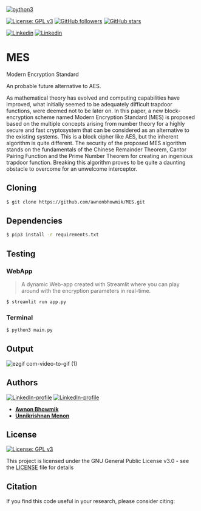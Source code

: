 [![python3](https://img.shields.io/badge/python3-v3.6-green?style=for-the-badge&logo=python)](https://www.python.org)

[![License: GPL v3](https://img.shields.io/badge/License-GPL%20v3-purple.svg)](http://www.gnu.org/licenses/gpl-3.0)
[![GitHub followers](https://img.shields.io/github/followers/awnonbhowmik?label=Follow&style=social)](https://github.com/awnonbhowmik?tab=followers) [![GitHub stars](https://img.shields.io/github/stars/awnonbhowmik/MES.svg?style=social&label=Star&maxAge=2592000)](https://GitHub.com/awnonbhowmik/MES/stargazers/)

[![Linkedin](https://img.shields.io/badge/Linkedin-Unnikrishnan%20Menon-blue?style=for-the-badge&logo=linkedin)](https://www.linkedin.com/in/unnikrishnan-menon-aa013415a/) [![Linkedin](https://img.shields.io/badge/Linkedin-Awnon%20Bhowmik-red?style=for-the-badge&logo=linkedin)](https://www.linkedin.com/in/awnon-bhowmik-13a5a013b/?miniProfileUrn=urn%3Ali%3Afs_miniProfile%3AACoAACIUlr4BQG5MmK7AYfJbU5Zaacunw1qLanM)

# MES
Modern Encryption Standard

An probable future alternative to AES.

As mathematical theory has evolved and computing
capabilities have improved, what initially seemed to be
adequately difficult trapdoor functions, were deemed not to be
later on. In this paper, a new block-encryption scheme named
Modern Encryption Standard (MES) is proposed based on the
multiple concepts arising from number theory for a highly
secure and fast cryptosystem that can be considered as an
alternative to the existing systems. This is a block cipher like
AES, but the inherent algorithm is quite different. The
security of the proposed MES algorithm stands on the
fundamentals of the Chinese Remainder Theorem, Cantor
Pairing Function and the Prime Number Theorem for creating
an ingenious trapdoor function. Breaking this algorithm
proves to be quite a daunting obstacle to overcome for an
unwelcome interceptor.

## Cloning
```bash
$ git clone https://github.com/awnonbhowmik/MES.git
```

## Dependencies
```bash
$ pip3 install -r requirements.txt
```

## Testing
### WebApp
 > A dynamic Web-app created with Streamlit where you can play around with the encryption parameters in real-time.
```bash
$ streamlit run app.py
```
### Terminal
```bash
$ python3 main.py
```

## Output
![ezgif com-video-to-gif (1)](https://user-images.githubusercontent.com/36446402/84443463-49e67f00-ac5d-11ea-9386-b0c69cee1df6.gif)



## Authors
[![LinkedIn-profile](https://img.shields.io/badge/LinkedIn-Unnikrishnan-teal.svg)](https://www.linkedin.com/in/unnikrishnan-menon-aa013415a/) [![LinkedIn-profile](https://img.shields.io/badge/LinkedIn-Awnon-green.svg)](https://www.linkedin.com/in/awnon-bhowmik-13a5a013b/?miniProfileUrn=urn%3Ali%3Afs_miniProfile%3AACoAACIUlr4BQG5MmK7AYfJbU5Zaacunw1qLanM)
* [**Awnon Bhowmik**](https://github.com/awnonbhowmik)
* [**Unnikrishnan Menon**](https://github.com/7enTropy7)

## License

[![License: GPL v3](https://img.shields.io/badge/License-GPL%20v3-red.svg)](http://www.gnu.org/licenses/gpl-3.0)

This project is licensed under the GNU General Public License v3.0 - see the [LICENSE](LICENSE) file for details

## Citation
If you find this code useful in your research, please consider citing: